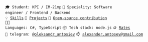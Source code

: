 <code>🎓 Student: KPI / IM-21mp</code>
<code>👷 Speciality: Software engineer / Frontend / Backend</code><br>
<code>💡 [Skills](SKILLS.md)</code>
<code>🧻 [Projects](PROJECTS.md)</code>
<code>👀 [Open-source contribution](CONTRIBUTION.md)</code><br>
<code>🧑‍💻 Languages: C#, TypeScript</code>
<code>📦 Tech stack: node.js</code>
<code>🪙 [Rates](RATES.md)</code><br>
<code>💬 telegram: [@oleksandr_antosiev](https://telegram.me/oleksandr_antosiev)</code>
<code>📫 [alexander.antosev@gmail.com](mailto:alexander.antosev@gmail.com)</code>

